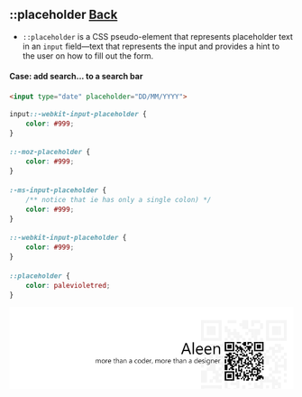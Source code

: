 ## ::placeholder [**Back**](./../pseudoClass.md)

- `::placeholder` is a CSS pseudo-element that represents placeholder text in an `input` field—text that represents the input and provides a hint to the user on how to fill out the form.

#### Case: add search... to a search bar

```html
<input type="date" placeholder="DD/MM/YYYY">
```

```css
input::-webkit-input-placeholder {
    color: #999;
}

::-moz-placeholder {
    color: #999;
}

:-ms-input-placeholder {
    /** notice that ie has only a single colon) */
    color: #999;
}

::-webkit-input-placeholder {
    color: #999;
}

::placeholder {
    color: palevioletred;
}
```





<a href="http://aleen42.github.io/" target="_blank" ><img src="./../../../pic/tail.gif"></a>
